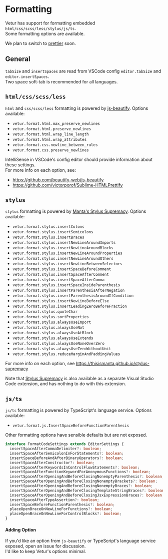 # Formatting

Vetur has support for formatting embedded `html/css/scss/less/stylus/js/ts`.  
Some formatting options are available.

We plan to switch to [prettier](https://github.com/prettier/prettier) soon.

## General

`tabSize` and `insertSpaces` are read from VSCode config `editor.tabSize` and `editor.insertSpaces`.  
Two space soft-tab is recommended for all languages.

## `html/css/scss/less`

`html` and `css/scss/less` formatting is powered by [js-beautify](https://github.com/beautify-web/js-beautify).
Options available:

- `vetur.format.html.max_preserve_newlines`
- `vetur.format.html.preserve_newlines`
- `vetur.format.html.wrap_line_length`
- `vetur.format.html.wrap_attributes`
- `vetur.format.css.newline_between_rules`
- `vetur.format.css.preserve_newlines`

IntelliSense in VSCode's config editor should provide information about these settings.  
For more info on each option, see: 

- https://github.com/beautify-web/js-beautify
- https://github.com/victorporof/Sublime-HTMLPrettify

## `stylus`

`stylus` formatting is powered by [Manta's Stylus Supremacy](https://thisismanta.github.io/stylus-supremacy).
Options available:

- `vetur.format.stylus.insertColons`
- `vetur.format.stylus.insertSemicolons`
- `vetur.format.stylus.insertBraces`
- `vetur.format.stylus.insertNewLineAroundImports`
- `vetur.format.stylus.insertNewLineAroundBlocks`
- `vetur.format.stylus.insertNewLineAroundProperties`
- `vetur.format.stylus.insertNewLineAroundOthers`
- `vetur.format.stylus.insertNewLineBetweenSelectors`
- `vetur.format.stylus.insertSpaceBeforeComment`
- `vetur.format.stylus.insertSpaceAfterComment`
- `vetur.format.stylus.insertSpaceAfterComma`
- `vetur.format.stylus.insertSpaceInsideParenthesis`
- `vetur.format.stylus.insertParenthesisAfterNegation`
- `vetur.format.stylus.insertParenthesisAroundIfCondition`
- `vetur.format.stylus.insertNewLineBeforeElse`
- `vetur.format.stylus.insertLeadingZeroBeforeFraction`
- `vetur.format.stylus.quoteChar`
- `vetur.format.stylus.sortProperties`
- `vetur.format.stylus.alwaysUseImport`
- `vetur.format.stylus.alwaysUseNot`
- `vetur.format.stylus.alwaysUseAtBlock`
- `vetur.format.stylus.alwaysUseExtends`
- `vetur.format.stylus.alwaysUseNoneOverZero`
- `vetur.format.stylus.alwaysUseZeroWithoutUnit`
- `vetur.format.stylus.reduceMarginAndPaddingValues`

For more info on each option, see https://thisismanta.github.io/stylus-supremacy

 Note that [Stylus Supremacy](https://thisismanta.github.io/stylus-supremacy/#vscode) is also available as a separate Visual Studio Code extension, and has nothing to do with this extension.

## `js/ts`

`js/ts` formatting is powered by TypeScript's language service. Options available:

- `vetur.format.js.InsertSpaceBeforeFunctionParenthesis`

Other formatting options have sensible defaults but are not exposed.

```ts
interface FormatCodeSettings extends EditorSettings {
  insertSpaceAfterCommaDelimiter?: boolean;
  insertSpaceAfterSemicolonInForStatements?: boolean;
  insertSpaceBeforeAndAfterBinaryOperators?: boolean;
  insertSpaceAfterConstructor?: boolean;
  insertSpaceAfterKeywordsInControlFlowStatements?: boolean;
  insertSpaceAfterFunctionKeywordForAnonymousFunctions?: boolean;
  insertSpaceAfterOpeningAndBeforeClosingNonemptyParenthesis?: boolean;
  insertSpaceAfterOpeningAndBeforeClosingNonemptyBrackets?: boolean;
  insertSpaceAfterOpeningAndBeforeClosingNonemptyBraces?: boolean;
  insertSpaceAfterOpeningAndBeforeClosingTemplateStringBraces?: boolean;
  insertSpaceAfterOpeningAndBeforeClosingJsxExpressionBraces?: boolean;
  insertSpaceAfterTypeAssertion?: boolean;
  insertSpaceBeforeFunctionParenthesis?: boolean;
  placeOpenBraceOnNewLineForFunctions?: boolean;
  placeOpenBraceOnNewLineForControlBlocks?: boolean;
}
```

#### Adding Option

If you'd like an option from `js-beautify` or TypeScript's language service exposed, open an issue for discussion.  
I'd like to keep Vetur's options minimal.
